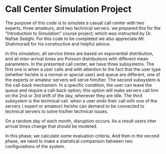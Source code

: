 # Call Center Simulation Project
The purpose of this code is to simulate a casual call center with 
two experts, three amateurs, and two technical servers. we prepared
this for the "Introduction to Simulation" course project; which was 
instructed by Dr. Nafise Sedghi. For this code to be completed we 
also appreciate Mr. Shahmoradi for his constructive and helpful 
advice.

In this simulation, all service times are based on exponential 
distribution, and all inter-arrival times are Poisson distributions 
with different mean parameters. In the presented call center, we
have three subsystems. The first one is when a user calls and with attention
to the fact that the user type (whether he/she is a normal or special
user) and queue are different, one of the experts or amateur servers will serve him/her.
The second subsystem is the call-back mechanism. In a specific condition, the user can 
leave the queue and require a call-back option; this option will make servers call him 
on the 2nd or 3rd shift of the day, whenever they are idle. The third subsystem
is the technical call. when a user ends their call with one of the servers (
expert or amateur) he/she can demand to be connected to technical servers
to solve his/her technical issues.

On a random day of each month, disruption occurs. As a result users inter
arrival times change that should be modeled.

In this phase, we calculate some evaluation criteria. And then in the second phase, we need to make a statistical comparison between 
two configurations of the system.
